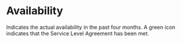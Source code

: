 # Availability

Indicates the actual availability in the past four months. A green icon indicates that the Service Level Agreement has been met.
